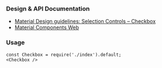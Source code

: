 ### Design & API Documentation

- [Material Design guidelines: Selection Controls – Checkbox](https://material.io/guidelines/components/selection-controls.html#selection-controls-checkbox)
- [Material Components Web](https://material.io/components/web/catalog/input-controls/checkboxes/)

### Usage

```
const Checkbox = require('./index').default;
<Checkbox />
```